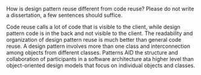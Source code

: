 How is design pattern reuse different from code reuse?  Please do not write a dissertation, a few sentences should suffice.


Code reuse calls a lot of code that is visible to the client, while design pattern code is in the back and not visible to the client. 
The readability and organization of  design pattern reuse is much better than general code reuse. A design pattern involves more than one
class and interconnection among objects from different classes. Patterns AID the structure and collaboration of participants in a software 
architecture ata higher level than  object-oriented design models that focus on individual objects and classes. 
